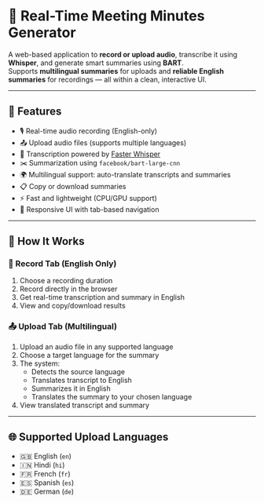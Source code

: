 # 🧠 Real-Time Meeting Minutes Generator

A web-based application to **record or upload audio**, transcribe it using **Whisper**, and generate smart summaries using **BART**.  
Supports **multilingual summaries** for uploads and **reliable English summaries** for recordings — all within a clean, interactive UI.

---

## 🚀 Features

- 🎙️ Real-time audio recording (English-only)
- 📤 Upload audio files (supports multiple languages)
- 🧠 Transcription powered by [Faster Whisper](https://github.com/guillaumekln/faster-whisper)
- ✂️ Summarization using `facebook/bart-large-cnn`
- 🌍 Multilingual support: auto-translate transcripts and summaries
- 📋 Copy or download summaries
- ⚡ Fast and lightweight (CPU/GPU support)
- 🧾 Responsive UI with tab-based navigation

---

## 🧪 How It Works

### 🔴 Record Tab (English Only)

1. Choose a recording duration
2. Record directly in the browser
3. Get real-time transcription and summary in English
4. View and copy/download results

### 📤 Upload Tab (Multilingual)

1. Upload an audio file in any supported language
2. Choose a target language for the summary
3. The system:
   - Detects the source language
   - Translates transcript to English
   - Summarizes it in English
   - Translates the summary to your chosen language
4. View translated transcript and summary

---

## 🌐 Supported Upload Languages

- 🇬🇧 English (`en`)
- 🇮🇳 Hindi (`hi`)
- 🇫🇷 French (`fr`)
- 🇪🇸 Spanish (`es`)
- 🇩🇪 German (`de`)




